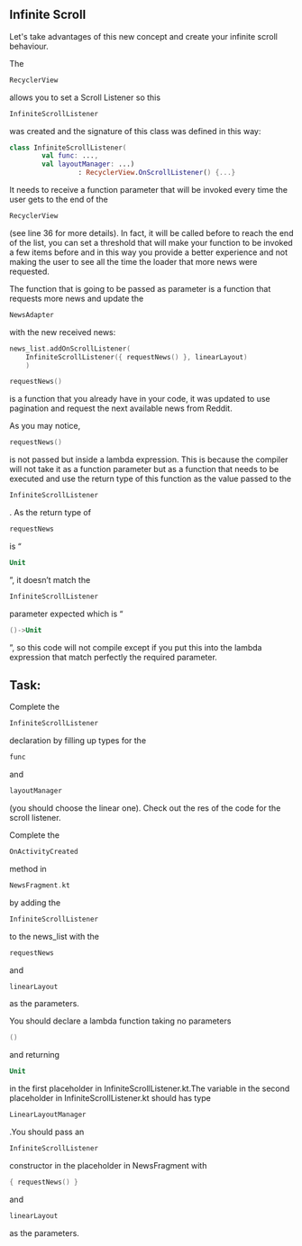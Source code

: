 Infinite Scroll
---------------

Let's take advantages of this new concept and create your infinite scroll behaviour.

The
```kotlin
RecyclerView
```      
allows you to set a Scroll Listener so this
```kotlin
InfiniteScrollListener
```      
was created and the signature of this class was defined in this way:


```kotlin
class InfiniteScrollListener(
        val func: ...,
        val layoutManager: ...)
                 : RecyclerView.OnScrollListener() {...}
```      
It needs to receive a function parameter that will be invoked every time the user gets to the end of the
```kotlin
RecyclerView
```      
(see line 36 for more details). In fact, it will be called before to reach the end of the list, you can set a threshold that will make your function to be invoked a few items before and in this way you provide a better experience and not making the user to see all the time the loader that more news were requested.

The function that is going to be passed as parameter is a function that requests more news and update the
```kotlin
NewsAdapter
```      
with the new received news:


```kotlin
news_list.addOnScrollListener(
    InfiniteScrollListener({ requestNews() }, linearLayout)
    )
```      

```kotlin
requestNews()
```      
is a function that you already have in your code, it was updated to use pagination and request the next available news from Reddit.

As you may notice,
```kotlin
requestNews()
```      
is not passed but inside a lambda expression. This is because the compiler will not take it as a function parameter but as a function that needs to be executed and use the return type of this function as the value passed to the
```kotlin
InfiniteScrollListener
```      
. As the return type of
```kotlin
requestNews
```      
is “
```kotlin
Unit
```      
”, it doesn’t match the
```kotlin
InfiniteScrollListener
```      
parameter expected which is “
```kotlin
()->Unit
```      
”, so this code will not compile except if you put this into the lambda expression that match perfectly the required parameter.

Task:
-----

Complete the
```kotlin
InfiniteScrollListener
```      
declaration by filling up types for the
```kotlin
func
```      
and
```kotlin
layoutManager
```      
(you should choose the linear one). Check out the res of the code for the scroll listener.

Complete the
```kotlin
OnActivityCreated
```      
method in
```kotlin
NewsFragment.kt
```      
by adding the
```kotlin
InfiniteScrollListener
```      
to the news\_list with the
```kotlin
requestNews
```      
and
```kotlin
linearLayout
```      
as the parameters.

  
You should declare a lambda function taking no parameters
```kotlin
()
```      
and returning
```kotlin
Unit
```      
in the first placeholder in InfiniteScrollListener.kt.The variable in the second placeholder in InfiniteScrollListener.kt should has type
```kotlin
LinearLayoutManager
```      
.You should pass an
```kotlin
InfiniteScrollListener
```      
constructor in the placeholder in NewsFragment with
```kotlin
{ requestNews() }
```      
and
```kotlin
linearLayout
```      
as the parameters.  
